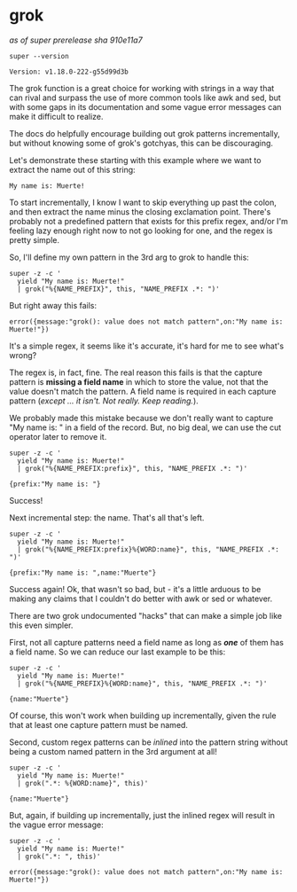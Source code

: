 # grok
      
_as of super prerelease sha 910e11a7_

```mdtest-command
super --version
```
```mdtest-output
Version: v1.18.0-222-g55d99d3b
```

The grok function is a great choice for working with strings in a way that can
rival and surpass the use of more common tools like awk and sed, but with some
gaps in its documentation and some vague error messages can make it difficult
to realize.

The docs do helpfully encourage building out grok patterns incrementally, but
without knowing some of grok's gotchyas, this can be discouraging.

Let's demonstrate these starting with this example where we want to extract the
name out of this string:

```text
My name is: Muerte!
```

To start incrementally, I know I want to skip everything up past the colon, and
then extract the name minus the closing exclamation point. There's probably not
a predefined pattern that exists for this prefix regex, and/or I'm feeling lazy
enough right now to not go looking for one, and the regex is pretty simple.

So, I'll define my own pattern in the 3rd arg to grok to handle this:
```mdtest-command
super -z -c '
  yield "My name is: Muerte!"  
  | grok("%{NAME_PREFIX}", this, "NAME_PREFIX .*: ")'
```
But right away this fails:
```mdtest-output
error({message:"grok(): value does not match pattern",on:"My name is: Muerte!"})
```

It's a simple regex, it seems like it's accurate, it's hard for me to see what's
wrong?

The regex is, in fact, fine. The real reason this fails is that the capture
pattern is **missing a field name** in which to store the value, not that the
value doesn't match the pattern. A field name is required in each capture
pattern (_except ... it isn't. Not really. Keep reading._).

We probably made this mistake because we don't really want to capture "My name
is: " in a field of the record. But, no big deal, we can use the cut operator
later to remove it.

```mdtest-command
super -z -c '
  yield "My name is: Muerte!"  
  | grok("%{NAME_PREFIX:prefix}", this, "NAME_PREFIX .*: ")'             
```
```mdtest-output
{prefix:"My name is: "}
```
                       
Success! 

Next incremental step: the name. That's all that's left.
```mdtest-command
super -z -c '
  yield "My name is: Muerte!"  
  | grok("%{NAME_PREFIX:prefix}%{WORD:name}", this, "NAME_PREFIX .*: ")'
```
```mdtest-output
{prefix:"My name is: ",name:"Muerte"}
```
    
Success again! Ok, that wasn't so bad, but - it's a little arduous to be making
any claims that I couldn't do better with awk or sed or whatever.

There are two grok undocumented "hacks" that can make a simple job like this
even simpler.

First, not all capture patterns need a field name as long as _**one**_ of them
has a field name. So we can reduce our last example to be this:

```mdtest-command
super -z -c '
  yield "My name is: Muerte!" 
  | grok("%{NAME_PREFIX}%{WORD:name}", this, "NAME_PREFIX .*: ")'
```
```mdtest-output
{name:"Muerte"}
```
           
Of course, this won't work when building up incrementally, given the rule that
at least one capture pattern must be named.

Second, custom regex patterns can be _inlined_ into the pattern string without
being a custom named pattern in the 3rd argument at all!
                   
```mdtest-command
super -z -c '
  yield "My name is: Muerte!" 
  | grok(".*: %{WORD:name}", this)'
```
```mdtest-output
{name:"Muerte"}
```

But, again, if building up incrementally, just the inlined regex will result
in the vague error message:

```mdtest-command
super -z -c '
  yield "My name is: Muerte!" 
  | grok(".*: ", this)'
```
```mdtest-output
error({message:"grok(): value does not match pattern",on:"My name is: Muerte!"})
```
